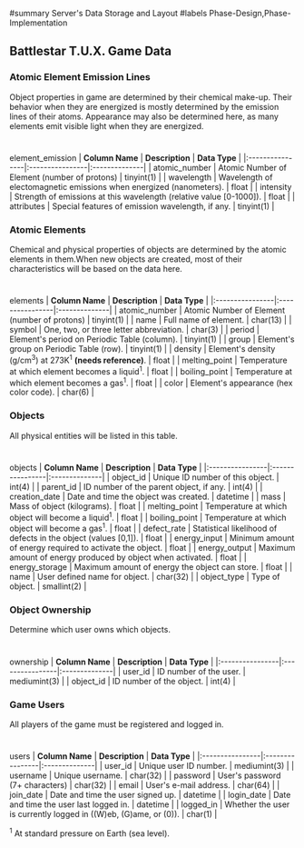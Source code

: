 ﻿#summary Server's Data Storage and Layout
#labels Phase-Design,Phase-Implementation


## Battlestar T.U.X. Game Data ##


### Atomic Element Emission Lines ###
Object properties in game are determined by their chemical make-up.  Their behavior when they are energized is mostly determined by the emission lines of their atoms.  Appearance may also be determined here, as many elements emit visible light when they are energized.

#  #
element\_emission
| **Column Name** | **Description** | **Data Type** |
|:----------------|:----------------|:--------------|
| atomic\_number | Atomic Number of Element (number of protons) | tinyint(1) |
| wavelength | Wavelength of electomagnetic emissions when energized (nanometers). | float |
| intensity | Strength of emissions at this wavelength (relative value [0-1000]). | float |
| attributes | Special features of emission wavelength, if any. | tinyint(1) |


### Atomic Elements ###
Chemical and physical properties of objects are determined by the atomic elements in them.When new objects are created, most of their characteristics will be based on the data here.

#  #
elements
| **Column Name** | **Description** | **Data Type** |
|:----------------|:----------------|:--------------|
| atomic\_number | Atomic Number of Element (number of protons) | tinyint(1) |
| name | Full name of element. | char(13) |
| symbol | One, two, or three letter abbreviation. | char(3) |
| period | Element's period on Periodic Table (column). | tinyint(1) |
| group | Element's group on Periodic Table (row). | tinyint(1) |
| density | Element's density (g/cm<sup>3</sup>) at 273K<sup>1</sup> **(needs reference)**. | float |
| melting\_point | Temperature at which element becomes a liquid<sup>1</sup>. | float |
| boiling\_point | Temperature at which element becomes a gas<sup>1</sup>. | float |
| color | Element's appearance (hex color code). | char(6) |


### Objects ###
All physical entities will be listed in this table.

#  #
objects
| **Column Name** | **Description** | **Data Type** |
|:----------------|:----------------|:--------------|
| object\_id | Unique ID number of this object. | int(4) |
| parent\_id | ID number of the parent object, if any. | int(4) |
| creation\_date | Date and time the object was created. | datetime |
| mass | Mass of object (kilograms). | float |
| melting\_point | Temperature at which object will become a liquid<sup>1</sup>. | float |
| boiling\_point | Temperature at which object will become a gas<sup>1</sup>. | float |
| defect\_rate | Statistical likelihood of defects in the object (values [0,1]). | float |
| energy\_input | Minimum amount of energy required to activate the object. | float |
| energy\_output | Maximum amount of energy produced by object when activated. | float |
| energy\_storage | Maximum amount of energy the object can store. | float |
| name | User defined name for object. | char(32) |
| object\_type | Type of object. | smallint(2) |


### Object Ownership ###
Determine which user owns which objects.

#  #
ownership
| **Column Name** | **Description** | **Data Type** |
|:----------------|:----------------|:--------------|
| user\_id | ID number of the user. | mediumint(3) |
| object\_id | ID number of the object. | int(4) |


### Game Users ###
All players of the game must be registered and logged in.

#  #
users
| **Column Name** | **Description** | **Data Type** |
|:----------------|:----------------|:--------------|
| user\_id | Unique user ID number. | mediumint(3) |
| username | Unique username. | char(32) |
| password | User's password (7+ characters) | char(32) |
| email | User's e-mail address. | char(64) |
| join\_date | Date and time the user signed up. | datetime |
| login\_date | Date and time the user last logged in. | datetime |
| logged\_in | Whether the user is currently logged in ((W)eb, (G)ame, or (0)). | char(1) |



<sup>1</sup> At standard pressure on Earth (sea level).